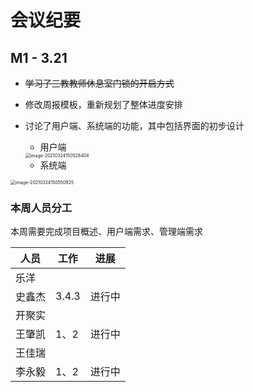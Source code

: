 # 会议纪要



## M1 - 3.21

* ~~学习了三教教师休息室门锁的开启方式~~

* 修改周报模板，重新规划了整体进度安排

* 讨论了用户端、系统端的功能，其中包括界面的初步设计

  * 用户端

  <img src="Meetings.assets/image-20210324150528404.png" alt="image-20210324150528404" style="zoom:50%;" />
  
  * 系统端

<img src="Meetings.assets/image-20210324150550925.png" alt="image-20210324150550925" style="zoom:50%;" />



### 本周人员分工

本周需要完成项目概述、用户端需求、管理端需求

| 人员   | 工作  | 进展   |
| ------ | ----- | ------ |
| 乐洋   |       |        |
| 史鑫杰 | 3.4.3 | 进行中 |
| 开聚实 |       |        |
| 王肇凯 | 1、2  | 进行中 |
| 王佳瑞 |       |        |
| 李永毅 | 1、2  | 进行中 |

